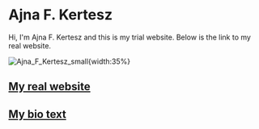 # Ajna F. Kertesz

Hi, I'm Ajna F. Kertesz and this is my trial website. Below is the link to my real website.

![Ajna_F_Kertesz_small](https://user-images.githubusercontent.com/69924066/140413095-a06c648f-b841-4128-b23b-42e7debe8779.png){width:35%}

## [My real website](https://ajnafkertesz.com)
## [My bio text ](MyBio.md)


